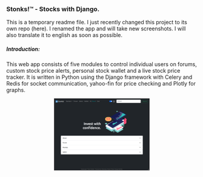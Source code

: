 ### Stonks!:tm:  -  Stocks with Django.
This is a temporary readme file. I just recently changed this project to its own repo (here).
I renamed the app and will take new screenshots. I will also translate it to english as soon as possible.
<h5>Introduction:</h5>
<p>This web app consists of five modules to control individual users on forums, custom stock price alerts, personal stock wallet and a live stock price tracker. It is written in Python using the Django framework with Celery and Redis for socket communication, yahoo-fin for price checking and Plotly for graphs.</p>
<p align="center">
  <img src="shots/home.png" width="50%" height="50%" >
</p>
